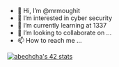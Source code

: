 - 👋 Hi, I’m @mrmoughit
- 👀 I’m interested in cyber security
- 🌱 I’m currently learning at 1337
- 💞️ I’m looking to collaborate on ...
- 📫 How to reach me ...

<!---
mrmoughit/mrmoughit is a ✨ special ✨ repository because its `README.md` (this file) appears on your GitHub profile.
You can click the Preview link to take a look at your changes.
--->
<a href="https://github.com/oakoudad/badge42"><img src="https://badge.mediaplus.ma/greenbinary/abechcha" alt="abechcha's 42 stats" /></a>
